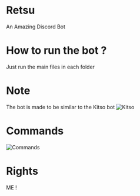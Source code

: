 # Retsu
An Amazing Discord Bot 


# How to run the bot ?
Just run the main files in each folder

# Note
The bot is made to be similar to the Kitso bot
![Kitso](https://im4.ezgif.com/tmp/ezgif-4-632208ab1ce7.png)


# Commands 
![Commands](https://cdn.discordapp.com/attachments/572491303011614720/590262162187091994/Screenshot_1.png)


# Rights
ME !

